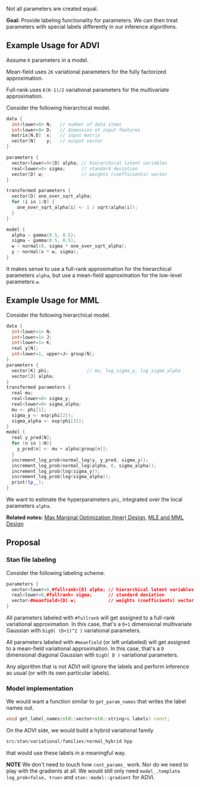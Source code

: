 Not all parameters are created equal. 

**Goal:** Provide labeling functionality for parameters. We can then treat parameters with special labels differently in our inference algorithms.

## Example Usage for ADVI

Assume `K` parameters in a model.

Mean-field uses `2K` variational parameters for the fully factorized approximation.

Full-rank uses `K(K-1)/2` variational parameters for the multivariate approximation.

Consider the following hierarchical model. 

```C++
data {
  int<lower=0> N;   // number of data items
  int<lower=0> D;   // dimension of input features
  matrix[N,D]  x;   // input matrix
  vector[N]    y;   // output vector
}

parameters {
  vector<lower=0>[D] alpha; // hierarchical latent variables
  real<lower=0> sigma;      // standard deviation
  vector[D] w;              // weights (coefficients) vector
}

transformed parameters {
  vector[D] one_over_sqrt_alpha;
  for (i in 1:D) {
    one_over_sqrt_alpha[i] <- 1 / sqrt(alpha[i]);
  }
}

model {
  alpha ~ gamma(0.5, 0.5);
  sigma ~ gamma(0.5, 0.5);
  w ~ normal(0, sigma * one_over_sqrt_alpha);
  y ~ normal(x * w, sigma);
}
```

It makes sense to use a full-rank approximation for the hierarchical parameters `alpha`, but use a mean-field approximation for the low-level parameters `w`. 

## Example Usage for MML

Consider the following hierarchical model.
```C++
data {
  int<lower=1> N;
  int<lower=1> J;
  int<lower=1> K;
  real y[N];
  int<lower=1, upper=J> group[N];
}
parameters {
  vector[K] phi;              // mu, log_sigma_y, log_sigma_alpha
  vector[J] alpha;
}
transformed parameters {
  real mu;
  real<lower=0> sigma_y;
  real<lower=0> sigma_alpha;
  mu <- phi[1];
  sigma_y <- exp(phi[2]);
  sigma_alpha <- exp(phi[3]);
}
model {
  real y_pred[N];
  for (n in 1:N){
    y_pred[n] <- mu + alpha[group[n]];
  }
  increment_log_prob(normal_log(y, y_pred, sigma_y));
  increment_log_prob(normal_log(alpha, 0, sigma_alpha));
  increment_log_prob(log(sigma_y));
  increment_log_prob(log(sigma_alpha));
  print(lp__);
}
```
We want to estimate the hyperparameters `phi`, integrated over the local parameters `alpha`.

**Related notes:** [Max Marginal Optimization (lmer) Design](https://github.com/stan-dev/stan/wiki/Max-Marginal-Optimization-(lmer)-Design), [MLE and MML Design](https://github.com/stan-dev/stan/wiki/MLE-and-MML-Design)

## Proposal

### Stan file labeling

Consider the following labeling scheme.

```C++
parameters {
  vector<lower=0,#fullrank>[D] alpha; // hierarchical latent variables
  real<lower=0,#fullrank> sigma;      // standard deviation
  vector<#meanfield>[D] w;            // weights (coefficients) vector
}
```

All parameters labeled with `#fullrank` will get assigned to a full-rank variational approximation. In this case, that's a `D+1` dimensional multivariate Gaussian with `bigO( (D+1)^2 )` variational parameters.

All parameters labeled with `#meanfield` (or left unlabeled) will get assigned to a mean-field variational approximation. In this case, that's a `D` dimensional diagonal Gaussian with `bigO( D )` variational parameters.

Any algorithm that is not ADVI will ignore the labels and perform inference as usual (or with its own particular labels).

### Model implementation

We would want a function similar to `get_param_names` that writes the label names out.

```C++
void get_label_names(std::vector<std::string>& labels) const;
```

On the ADVI side, we would build a hybrid variational family
```C++
src/stan/variational/families/normal_hybrid.hpp
```
that would use these labels in a meaningful way.

**NOTE** We don't need to touch how `cont_params_` work. Nor do we need to play with the gradients at all. We would still only need `model_.template log_prob<false, true>` and `stan::model::gradient` for ADVI.
